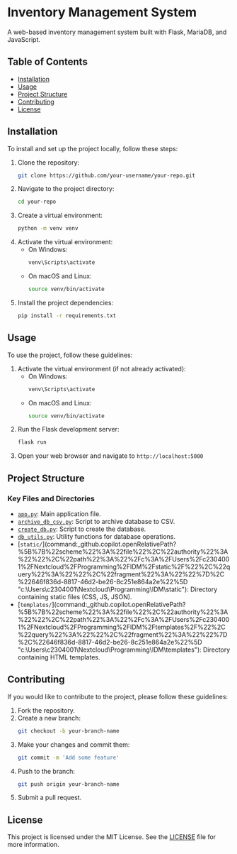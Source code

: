 # Inventory Management System

A web-based inventory management system built with Flask, MariaDB, and JavaScript.

## Table of Contents

- [Installation](#installation)
- [Usage](#usage)
- [Project Structure](#project-structure)
- [Contributing](#contributing)
- [License](#license)

## Installation

To install and set up the project locally, follow these steps:

1. Clone the repository:
    ```sh
    git clone https://github.com/your-username/your-repo.git
    ```
2. Navigate to the project directory:
    ```sh
    cd your-repo
    ```
3. Create a virtual environment:
    ```sh
    python -m venv venv
    ```
4. Activate the virtual environment:
    - On Windows:
        ```sh
        venv\Scripts\activate
        ```
    - On macOS and Linux:
        ```sh
        source venv/bin/activate
        ```
5. Install the project dependencies:
    ```sh
    pip install -r requirements.txt
    ```

## Usage

To use the project, follow these guidelines:

1. Activate the virtual environment (if not already activated):
    - On Windows:
        ```sh
        venv\Scripts\activate
        ```
    - On macOS and Linux:
        ```sh
        source venv/bin/activate
        ```
2. Run the Flask development server:
    ```sh
    flask run
    ```
3. Open your web browser and navigate to `http://localhost:5000`


## Project Structure

### Key Files and Directories

- [`app.py`](command:_github.copilot.openRelativePath?%5B%7B%22scheme%22%3A%22file%22%2C%22authority%22%3A%22%22%2C%22path%22%3A%22%2Fc%3A%2FUsers%2Fc2304001%2FNextcloud%2FProgramming%2FIDM%2Fapp.py%22%2C%22query%22%3A%22%22%2C%22fragment%22%3A%22%22%7D%2C%22646f836d-8817-46d2-be26-8c251e864a2e%22%5D "c:\Users\c2304001\Nextcloud\Programming\IDM\app.py"): Main application file.
- [`archive_db_csv.py`](command:_github.copilot.openRelativePath?%5B%7B%22scheme%22%3A%22file%22%2C%22authority%22%3A%22%22%2C%22path%22%3A%22%2Fc%3A%2FUsers%2Fc2304001%2FNextcloud%2FProgramming%2FIDM%2Farchive_db_csv.py%22%2C%22query%22%3A%22%22%2C%22fragment%22%3A%22%22%7D%2C%22646f836d-8817-46d2-be26-8c251e864a2e%22%5D "c:\Users\c2304001\Nextcloud\Programming\IDM\archive_db_csv.py"): Script to archive database to CSV.
- [`create_db.py`](command:_github.copilot.openRelativePath?%5B%7B%22scheme%22%3A%22file%22%2C%22authority%22%3A%22%22%2C%22path%22%3A%22%2Fc%3A%2FUsers%2Fc2304001%2FNextcloud%2FProgramming%2FIDM%2Fcreate_db.py%22%2C%22query%22%3A%22%22%2C%22fragment%22%3A%22%22%7D%2C%22646f836d-8817-46d2-be26-8c251e864a2e%22%5D "c:\Users\c2304001\Nextcloud\Programming\IDM\create_db.py"): Script to create the database.
- [`db_utils.py`](command:_github.copilot.openRelativePath?%5B%7B%22scheme%22%3A%22file%22%2C%22authority%22%3A%22%22%2C%22path%22%3A%22%2Fc%3A%2FUsers%2Fc2304001%2FNextcloud%2FProgramming%2FIDM%2Fdb_utils.py%22%2C%22query%22%3A%22%22%2C%22fragment%22%3A%22%22%7D%2C%22646f836d-8817-46d2-be26-8c251e864a2e%22%5D "c:\Users\c2304001\Nextcloud\Programming\IDM\db_utils.py"): Utility functions for database operations.
- [`static/`](command:_github.copilot.openRelativePath?%5B%7B%22scheme%22%3A%22file%22%2C%22authority%22%3A%22%22%2C%22path%22%3A%22%2Fc%3A%2FUsers%2Fc2304001%2FNextcloud%2FProgramming%2FIDM%2Fstatic%2F%22%2C%22query%22%3A%22%22%2C%22fragment%22%3A%22%22%7D%2C%22646f836d-8817-46d2-be26-8c251e864a2e%22%5D "c:\Users\c2304001\Nextcloud\Programming\IDM\static\"): Directory containing static files (CSS, JS, JSON).
- [`templates/`](command:_github.copilot.openRelativePath?%5B%7B%22scheme%22%3A%22file%22%2C%22authority%22%3A%22%22%2C%22path%22%3A%22%2Fc%3A%2FUsers%2Fc2304001%2FNextcloud%2FProgramming%2FIDM%2Ftemplates%2F%22%2C%22query%22%3A%22%22%2C%22fragment%22%3A%22%22%7D%2C%22646f836d-8817-46d2-be26-8c251e864a2e%22%5D "c:\Users\c2304001\Nextcloud\Programming\IDM\templates\"): Directory containing HTML templates.

## Contributing

If you would like to contribute to the project, please follow these guidelines:

1. Fork the repository.
2. Create a new branch:
    ```sh
    git checkout -b your-branch-name
    ```
3. Make your changes and commit them:
    ```sh
    git commit -m 'Add some feature'
    ```
4. Push to the branch:
    ```sh
    git push origin your-branch-name
    ```
5. Submit a pull request.

## License

This project is licensed under the MIT License. See the [LICENSE](LICENSE) file for more information.
